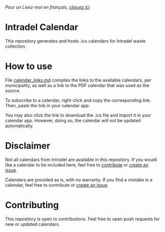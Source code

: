 *Pour un Lisez-moi en français, [cliquez ici](./README_fr.md)*

# Intradel Calendar

This repository generates and hosts .ics calendars for Intradel waste collection.

# How to use

File [calendar_links.md](./calendar_links.md) compiles the links to the available calendars, per municipality, as well as a link to the PDF calendar that was used as the source.

To subscribe to a calendar, right-click and copy the corresponding link. Then, paste the link in your calendar app.

You may also click the link to download the .ics file and import it in your calendar app. However, doing so, the calendar will not be updated automatically.

# Disclaimer

Not all calendars from Intradel are available in this repository. If you would like a calendar to be included here, feel free to [contribute](#Contributing) or [create an issue](https://github.com/thjungers/intradel-calendar/issues/new).

Calendars are provided as is, with no warranty. If you find a mistake in a calendar, feel free to contribute or [create an issue](https://github.com/thjungers/intradel-calendar/issues/new).

# Contributing

This repository is open to contributions. Feel free to open push requests for new or updated calendars.